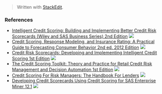 > Written with [StackEdit](https://stackedit.io/).

### References

- [Intelligent Credit Scoring: Building and Implementing Better Credit Risk Scorecards (Wiley and SAS Business Series)  2nd Edition](https://www.amazon.com/Intelligent-Credit-Scoring-Implementing-Scorecards/dp/1119279151/ref=sr_1_1?keywords=credit+scorecard&qid=1551220114&s=gateway&sr=8-1)
![](https://images-na.ssl-images-amazon.com/images/I/51uEqTJK%2BWL._SX329_BO1,204,203,200_.jpg)
- [Credit Scoring, Response Modeling, and Insurance Rating: A Practical Guide to Forecasting Consumer Behavior  2nd ed. 2012 Edition](https://www.amazon.com/Credit-Scoring-Response-Modeling-Insurance/dp/0230347762/ref=sr_1_3?keywords=credit+scorecard&qid=1551220114&s=gateway&sr=8-3)
![](https://bit.ly/2H65syI)
- [Credit Risk Scorecards: Developing and Implementing Intelligent Credit Scoring  1st Edition](https://www.amazon.com/Credit-Risk-Scorecards-Implementing-Intelligent/dp/047175451X/ref=sr_1_4?keywords=credit+scorecard&qid=1551220114&s=gateway&sr=8-4)
![](https://bit.ly/2EC7Qvj)
- [The Credit Scoring Toolkit: Theory and Practice for Retail Credit Risk Management and Decision Automation  1st Edition](https://www.amazon.com/Credit-Scoring-Toolkit-Management-Automation/dp/0199226407/ref=sr_1_5?keywords=credit+scorecard&qid=1551220114&s=gateway&sr=8-5)
![](https://bit.ly/2BWiACX)
- [Credit Scoring For Risk Managers: The Handbook For Lenders](https://www.amazon.com/Credit-Scoring-Risk-Managers-Handbook/dp/0324200544/ref=sr_1_14?keywords=credit+scorecard&qid=1551220114&s=gateway&sr=8-14)
![](https://bit.ly/2EzGhCF)
- [Developing Credit Scorecards Using Credit Scoring for SAS Enterprise Miner 12.1](https://www.amazon.com/Developing-Credit-Scorecards-Scoring-Enterprise/dp/161290517X/ref=sr_1_8?keywords=credit+scorecard&qid=1551220114&s=gateway&sr=8-8)
![](https://images-na.ssl-images-amazon.com/images/I/41pNkStkIFL._SX373_BO1,204,203,200_.jpg)
<!--stackedit_data:
eyJoaXN0b3J5IjpbLTgxMDYzMjcwMywtNzYyNzk5MzM4LC0xND
IwODI2MjA4XX0=
-->